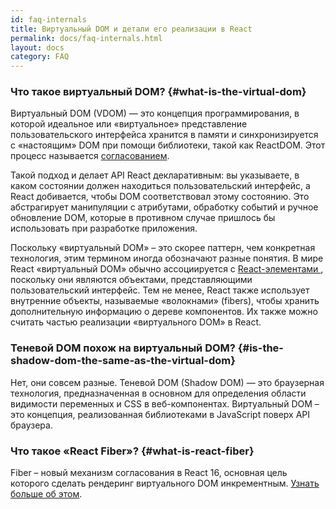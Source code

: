 ```yaml
---
id: faq-internals
title: Виртуальный DOM и детали его реализации в React
permalink: docs/faq-internals.html
layout: docs
category: FAQ
---
```


### Что такое виртуальный DOM? {#what-is-the-virtual-dom}

Виртуальный DOM (VDOM) — это концепция программирования, в которой идеальное или «виртуальное» представление пользовательского интерфейса хранится в памяти и синхронизируется с «настоящим» DOM при помощи библиотеки, такой как ReactDOM. Этот процесс называется [согласованием](/docs/reconciliation.html).

Такой подход и делает API React декларативным: вы указываете, в каком состоянии должен находиться пользовательский интерфейс, а React добивается, чтобы DOM соответствовал этому состоянию. Это абстрагирует манипуляции с атрибутами, обработку событий и ручное обновление DOM, которые в противном случае пришлось бы использовать при разработке приложения.

Поскольку «виртуальный DOM» – это скорее паттерн, чем конкретная технология, этим термином иногда обозначают разные понятия. В мире React «виртуальный DOM» обычно ассоциируется с [React-элементами ](/docs/rendering-elements.html), поскольку они являются объектами, представляющими пользовательский интерфейс. Тем не менее, React также использует внутренние объекты, называемые «волокнами» (fibers), чтобы хранить дополнительную информацию о дереве компонентов. Их также можно считать частью реализации «виртуального DOM» в React.

### Теневой DOM похож на виртуальный DOM? {#is-the-shadow-dom-the-same-as-the-virtual-dom}

Нет, они совсем разные. Теневой DOM (Shadow DOM) — это браузерная технология, предназначенная в основном для определения области видимости переменных и CSS в веб-компонентах. Виртуальный DOM – это концепция, реализованная библиотеками в JavaScript поверх API браузера.

### Что такое «React Fiber»? {#what-is-react-fiber}

Fiber – новый механизм согласования в React 16, основная цель которого сделать рендеринг виртуального DOM инкрементным. [Узнать больше об этом](https://github.com/acdlite/react-fiber-architecture).
